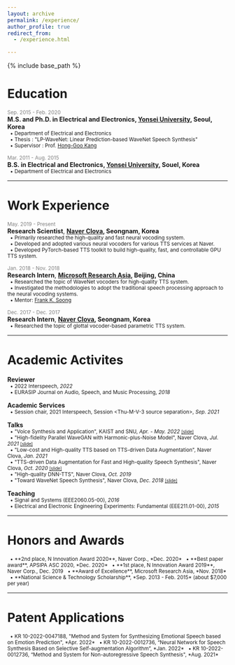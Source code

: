 ```yaml
---
layout: archive
permalink: /experience/
author_profile: true
redirect_from: 
  - /experience.html

---
```


{% include base_path %}

# Education
<span style="color:gray"><small>Sep. 2015 - Feb. 2020</small></span>  
**M.S. and Ph.D. in Electrical and Electronics, [Yonsei University](https://www.yonsei.ac.kr/en_sc/index.jsp), Seoul, Korea**  
<small>
  &nbsp;&nbsp;&bull; Department of Electrical and Electronics  
  &nbsp;&nbsp;&bull; Thesis : "LP-WaveNet: Linear Prediction-based WaveNet Speech Synthesis"  
  &nbsp;&nbsp;&bull; Supervisor : Prof. [Hong-Goo Kang](http://dsp.yonsei.ac.kr/)  
</small>

<span style="color:gray"><small>Mar. 2011 - Aug. 2015</small></span>  
**B.S. in Electrical and Electronics, [Yonsei University](https://www.yonsei.ac.kr/en_sc/index.jsp), Souel, Korea**  
<small>
   &nbsp;&nbsp;&bull; Department of Electrical and Electronics  
</small>

***
# Work Experience
<span style="color:gray"><small>May. 2019 - Present</small></span>  
**Research Scientist**, **[Naver Clova](https://clova.ai/ko/), Seongnam, Korea**  
<small>
  &nbsp;&nbsp;&bull; Primarily researched the high-quality and fast neural vocoding system.  
  &nbsp;&nbsp;&bull; Developed and adopted various neural vocoders for various TTS services at Naver.  
  &nbsp;&nbsp;&bull; Developed PyTorch-based TTS toolkit to build high-quality, fast, and controllable GPU TTS system.  
</small>

<span style="color:gray"><small>Jan. 2018 - Nov. 2018</small></span>  
**Research Intern**, **[Microsoft Research Asia](https://www.microsoft.com/en-us/research/lab/microsoft-research-asia/), Beijing, China**  
<small>
  &nbsp;&nbsp;&bull; Researched the topic of WaveNet vocoders for high-quality TTS system.  
  &nbsp;&nbsp;&bull; Investigated the methodologies to adopt the traditional speech processing approach to the neural vocoding systems.  
  &nbsp;&nbsp;&bull; Mentor: [Frank K. Soong](https://www.researchgate.net/profile/Frank-Soong)  
</small>

<span style="color:gray"><small>Dec. 2017 - Dec. 2017</small></span>  
**Research Intern**, **[Naver Clova](https://clova.ai/ko/), Seongnam, Korea**   
<small>
  &nbsp;&nbsp;&bull; Researched the topic of glottal vocoder-based parametric TTS system.  
</small>

***
# Academic Activites
**Reviewer**  
<small>
  &nbsp;&nbsp;&bull; 2022 Interspeech, *2022*  
  &nbsp;&nbsp;&bull; EURASIP Journal on Audio, Speech, and Music Processing, *2018*  
</small>

**Academic Services**  
<small>
  &nbsp;&nbsp;&bull; Session chair, 2021 Interspeech, Session \<Thu-M-V-3 source separation\>, *Sep. 2021*  
</small>

**Talks**  
<small>
  &nbsp;&nbsp;&bull; "Voice Synthesis and Application", KAIST and SNU, *Apr. - May. 2022* <small>[[slide]]({{base_path}}/files/slides/2205_kaist_snu_public.pdf)</small>  
  &nbsp;&nbsp;&bull; "High-fidelity Parallel WaveGAN with Harmonic-plus-Noise Model", Naver Clova, *Jul. 2021* <small>[[slide]]({{base_path}}/files/slides/2107_enday_hnpwg_v1.pdf)</small>  
  &nbsp;&nbsp;&bull; "Low-cost and High-quality TTS based on TTS-driven Data Augmentation", Naver Clova, *Jan. 2021*   
  &nbsp;&nbsp;&bull; "TTS-driven Data Augmentation for Fast and High-quality Speech Synthesis", Naver Clova, *Oct. 2020* <small>[[slide]]({{base_path}}/files/slides/2008_tts_augmentation.pdf)</small>  
  &nbsp;&nbsp;&bull; "High-quality DNN-TTS", Naver Clova, *Oct. 2019*  
  &nbsp;&nbsp;&bull; "Toward WaveNet Speech Synthesis", Naver Clova, *Dec. 2018* <small>[[slide]]({{base_path}}/files/slides/1812_naver_techtalk.pdf)</small>  
</small>

**Teaching**  
<small>
  &nbsp;&nbsp;&bull; Signal and Systems (EEE2060.05-00), *2016*  
  &nbsp;&nbsp;&bull; Electrical and Electronic Engineering Experiments: Fundamental (EEE211.01-00), *2015*  
</small>

***
# Honors and Awards
<small>
  &nbsp;&nbsp;&bull; **2nd place, N Innovation Award 2020**, Naver Corp., *Dec. 2020*  
  &nbsp;&nbsp;&bull; **Best paper award**, APSIPA ASC 2020, *Dec. 2020*  
  &nbsp;&nbsp;&bull; **1st place, N Innovation Award 2019**, Naver Corp., Dec. 2019  
  &nbsp;&nbsp;&bull; **Award of Excellence**, Microsoft Research Asia, *Nov. 2018*  
  &nbsp;&nbsp;&bull; **National Science & Technology Scholarship**, *Sep. 2013 - Feb. 2015* (about $7,000 per year)  
</small>

***
# Patent Applications
<small>
  &nbsp;&nbsp;&bull; KR 10-2022-0047188, "Method and System for Synthesizing Emotional Speech based on Emotion Prediction", *Apr. 2022*   
  &nbsp;&nbsp;&bull; KR 10-2022-0012736, “Neural Network for Speech Synthesis Based on Selective Self-augmentation Algorithm”, *Jan. 2022*   
  &nbsp;&nbsp;&bull; KR 10-2022-0012736, “Method and System for Non-autoregressive Speech Synthesis", *Aug. 2021*   
</small>
